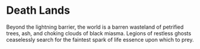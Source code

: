 # Death Lands

Beyond the lightning barrier, the world is a barren wasteland of petrified trees, ash, and choking clouds of black miasma.
Legions of restless ghosts ceaselessly search for the faintest spark of life essence upon which to prey.
